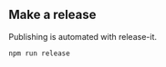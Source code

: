 Make a release
--------------

Publishing is automated with release-it. 
```bash
npm run release
```
